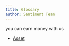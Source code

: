 ```yaml
---
title: Glossary
author: Santiment Team
---
```


you can earn money with us

- [Asset](/glossary/asset/)
